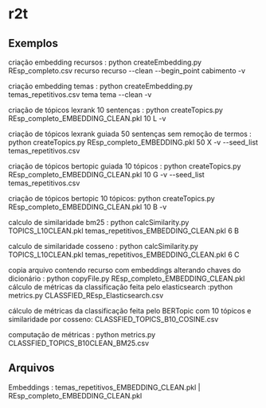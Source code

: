 # r2t

## Exemplos  

criação embedding recursos :    python createEmbedding.py REsp_completo.csv recurso recurso --clean --begin_point cabimento -v

criação embedding temas : python createEmbedding.py temas_repetitivos.csv tema tema --clean -v

criação de tópicos lexrank 10 sentenças : python createTopics.py REsp_completo_EMBEDDING_CLEAN.pkl 10 L -v

criação de tópicos lexrank guiada 50 sentenças sem remoção de termos : python createTopics.py REsp_completo_EMBEDDING.pkl 50 X -v --seed_list temas_repetitivos.csv

criação de tópicos bertopic guiada 10 tópicos : python createTopics.py REsp_completo_EMBEDDING_CLEAN.pkl 10 G -v --seed_list temas_repetitivos.csv

criação de tópicos bertopic 10 tópicos: python createTopics.py REsp_completo_EMBEDDING_CLEAN.pkl 10 B -v

calculo de similaridade bm25 : python calcSimilarity.py TOPICS_L10CLEAN.pkl temas_repetitivos_EMBEDDING_CLEAN.pkl 6 B

calculo de similaridade cosseno : python calcSimilarity.py TOPICS_L10CLEAN.pkl temas_repetitivos_EMBEDDING_CLEAN.pkl 6 C

copia arquivo contendo recurso com embeddings alterando chaves do dicionário : python copyFile.py REsp_completo_EMBEDDING_CLEAN.pkl
cálculo de métricas da classificação feita pelo elasticsearch :python metrics.py CLASSFIED_REsp_Elasticsearch.csv

cálculo de métricas da classificação feita pelo BERTopic com 10 tópicos e similaridade por cosseno: CLASSFIED_TOPICS_B10_COSINE.csv

computação de métricas : python metrics.py CLASSFIED_TOPICS_B10CLEAN_BM25.csv


## Arquivos

Embeddings : temas_repetitivos_EMBEDDING_CLEAN.pkl | REsp_completo_EMBEDDING_CLEAN.pkl
